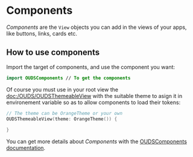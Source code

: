 # Components
  
_Components_ are the `View` objects you can add in the views of your apps, like buttons, links, cards etc.

## How to use components

Import the target of components, and use the component you want:

```swift
import OUDSComponents // To get the components
```

Of course you must use in your root view the <doc:/OUDS/OUDSThemeableView> with the suitable theme to asign it in environement variable so as to allow components to load their tokens:

```swift
// The theme can be OrangeTheme or your own
OUDSThemeableView(theme: OrangeTheme()) {
        
}
``` 

You can get more details about _Components_ with the [OUDSComponents documentation](https://ios.unified-design-system.orange.com/documentation/oudscomponents/).
